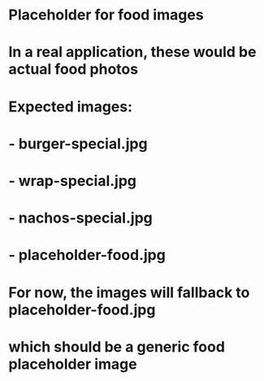# Placeholder for food images
# In a real application, these would be actual food photos

# Expected images:
# - burger-special.jpg
# - wrap-special.jpg  
# - nachos-special.jpg
# - placeholder-food.jpg

# For now, the images will fallback to placeholder-food.jpg
# which should be a generic food placeholder image
